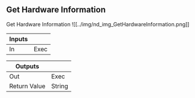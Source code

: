 ## Get Hardware Information
Get Hardware Information
![[../img/nd_img_GetHardwareInformation.png]]

|Inputs||
|--|--|
| In | Exec |

|Outputs||
|--|--|
| Out | Exec |
| Return Value | String |
